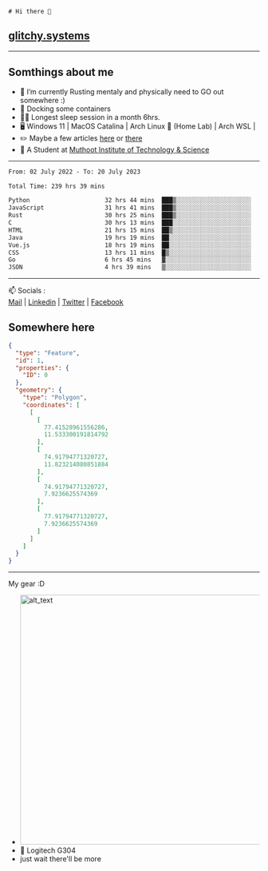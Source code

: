 ```
# Hi there 👋
```
## [glitchy.systems](https://glitchy.systems)
---

## Somthings about me



- 🌱 I’m currently Rusting mentaly and physically need to GO out somewhere :)
- 🐋 Docking some containers
- 😶‍🌫️ Longest sleep session in a month 6hrs.
- 🖥️ Windows 11 | MacOS Catalina | Arch Linux 🦩 (Home Lab) | Arch WSL |
- ✏️ Maybe a few articles [here](https://medium.com/@advaithnarayanan8) or [there](https://medium.com/@advaithnarayanan8)
- 📑 A Student at [Muthoot Institute of Technology & Science](https://mgmits.ac.in/)



---

<!--START_SECTION:waka-->

```txt
From: 02 July 2022 - To: 20 July 2023

Total Time: 239 hrs 39 mins

Python                     32 hrs 44 mins  ███▒░░░░░░░░░░░░░░░░░░░░░   13.66 %
JavaScript                 31 hrs 41 mins  ███▒░░░░░░░░░░░░░░░░░░░░░   13.22 %
Rust                       30 hrs 25 mins  ███▒░░░░░░░░░░░░░░░░░░░░░   12.69 %
C                          30 hrs 13 mins  ███░░░░░░░░░░░░░░░░░░░░░░   12.61 %
HTML                       21 hrs 15 mins  ██▒░░░░░░░░░░░░░░░░░░░░░░   08.87 %
Java                       19 hrs 19 mins  ██░░░░░░░░░░░░░░░░░░░░░░░   08.06 %
Vue.js                     18 hrs 19 mins  ██░░░░░░░░░░░░░░░░░░░░░░░   07.65 %
CSS                        13 hrs 11 mins  █▒░░░░░░░░░░░░░░░░░░░░░░░   05.50 %
Go                         6 hrs 45 mins   ▓░░░░░░░░░░░░░░░░░░░░░░░░   02.82 %
JSON                       4 hrs 39 mins   ▒░░░░░░░░░░░░░░░░░░░░░░░░   01.94 %
```

<!--END_SECTION:waka-->

---

📫 Socials :<br>
[Mail](mailto:advaithnarayanan8@gmail.com) | [Linkedin](https://www.linkedin.com/in/advaith-narayanan-a72152214/) | [Twitter](https://twitter.com/advaithnarayan) | [Facebook](https://screenmessage.com/qinq)

## Somewhere here

```geojson
{
  "type": "Feature",
  "id": 1,
  "properties": {
    "ID": 0
  },
  "geometry": {
    "type": "Polygon",
    "coordinates": [
      [
        [
          77.41528961556286,
          11.533300191814792
        ],
        [
          74.91794771320727,
          11.823214080851884
        ],
        [
          74.91794771320727,
          7.9236625574369
        ],
        [
          77.91794771320727,
          7.9236625574369
        ]
      ]
    ]
  }
}
```


--- 
My gear :D

- [<img alt="alt_text" width="500px" src="https://valid.x86.fr/cache/banner/xv24bv-6.png" />](https://valid.x86.fr/xv24bv)
- 🐁 Logitech G304
- just wait there'll be more

